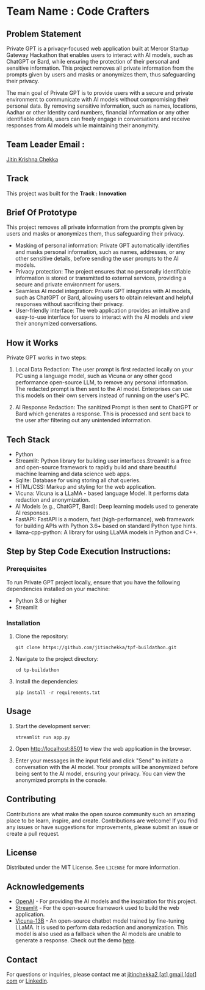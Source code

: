 # Team Name : Code Crafters

## Problem Statement 
Private GPT is a privacy-focused web application built at Mercor Startup Gateway Hackathon that enables users to interact with AI models, such as ChatGPT or Bard, while ensuring the protection of their personal and sensitive information. This project removes all private information from the prompts given by users and masks or anonymizes them, thus safeguarding their privacy.

The main goal of Private GPT is to provide users with a secure and private environment to communicate with AI models without compromising their personal data. By removing sensitive information, such as names, locations, Aadhar or other Identity card numbers, financial information or any other identifiable details, users can freely engage in conversations and receive responses from AI models while maintaining their anonymity.

## Team Leader Email : 
[Jitin Krishna Chekka](mailto:jitinchekka2@gmail.com)

## Track
This project was built for the <b>Track : Innovation</b>
## Brief Of Prototype
This project removes all private information from the prompts given by users and masks or anonymizes them, thus safeguarding their privacy.
- Masking of personal information: Private GPT automatically identifies and masks personal information, such as names, addresses, or any other sensitive details, before sending the user prompts to the AI models.
- Privacy protection: The project ensures that no personally identifiable information is stored or transmitted to external services, providing a secure and private environment for users.
- Seamless AI model integration: Private GPT integrates with AI models, such as ChatGPT or Bard, allowing users to obtain relevant and helpful responses without sacrificing their privacy.
- User-friendly interface: The web application provides an intuitive and easy-to-use interface for users to interact with the AI models and view their anonymized conversations.

## How it Works
Private GPT works in two steps:
1. Local Data Redaction: The user prompt is first redacted locally on your PC using a language model, such as Vicuna or any other good performance open-source LLM, to remove any personal information. The redacted prompt is then sent to the AI model.
Enterprises can use this models on their own servers instead of running on the user's PC.

2. AI Response Redaction: The sanitized Prompt is then sent to ChatGPT or Bard which generates a response. This is processed and sent back to the user after filtering out any unintended information.

## Tech Stack
- Python
- Streamlit: Python library for building user interfaces.Streamlit is a free and open-source framework to rapidly build and share beautiful machine learning and data science web apps.
- Sqlite: Database for using storing all chat queries.
- HTML/CSS: Markup and styling for the web application.
- Vicuna: Vicuna is a LLaMA - based language Model. It performs data redaction and anonymization.
- AI Models (e.g., ChatGPT, Bard): Deep learning models used to generate AI responses.
- FastAPI: FastAPI is a modern, fast (high-performance), web framework for building APIs with Python 3.6+ based on standard Python type hints.
- llama-cpp-python: A library for using LLaMA models in Python and C++.

## Step by Step Code Execution Instructions:

### Prerequisites

To run Private GPT project locally, ensure that you have the following dependencies installed on your machine:

- Python 3.6 or higher
- Streamlit


### Installation

1. Clone the repository:

   ```shell
   git clone https://github.com/jitinchekka/tpf-buildathon.git

2. Navigate to the project directory:

   ```shell
   cd tp-buildathon

3. Install the dependencies:

   ```shell
   pip install -r requirements.txt

## Usage
1. Start the development server:

   ```shell
   streamlit run app.py
2. Open [http://localhost:8501](http://localhost:8501) to view the web application in the browser.

3. Enter your messages in the input field and click "Send" to initiate a conversation with the AI model. Your prompts will be anonymized before being sent to the AI model, ensuring your privacy. You can view the anonymized prompts in the console.

## Contributing
Contributions are what make the open source community such an amazing place to be learn, inspire, and create. Contributions are welcome! If you find any issues or have suggestions for improvements, please submit an issue or create a pull request.

## License
Distributed under the MIT License. See `LICENSE` for more information.

## Acknowledgements
- [OpenAI](https://openai.com/) - For providing the AI models and the inspiration for this project.
- [Streamlit](https://streamlit.io/) - For the open-source framework used to build the web application.
- [Vicuna-13B](https://github.com/lm-sys/FastChat/tree/main#api) - An open-source chatbot model trained by fine-tuning LLaMA. It is used to perform data redaction and anonymization. This model is also used as a fallback when the AI models are unable to generate a response. Check out the demo [here](https://chat.lmsys.org/).

## Contact
For questions or inquiries, please contact me at [jitinchekka2 [at] gmail [dot] com](https://github.com/jitinchekka) or [LinkedIn](https://www.linkedin.com/in/jitin-krishna-chekka/).
